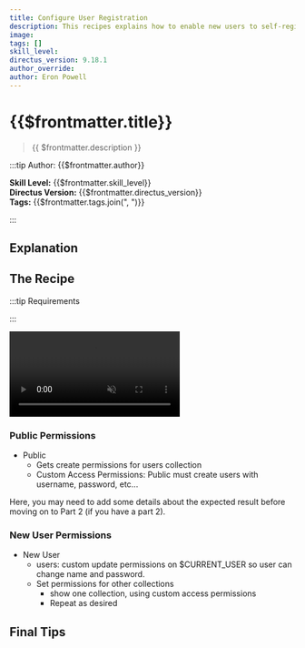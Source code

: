 ```yaml
---
title: Configure User Registration
description: This recipes explains how to enable new users to self-register their own account in Directus.
image:
tags: []
skill_level:
directus_version: 9.18.1
author_override:
author: Eron Powell
---
```


# {{$frontmatter.title}}

> {{ $frontmatter.description }}

:::tip Author: {{$frontmatter.author}}

**Skill Level:** {{$frontmatter.skill_level}}\
**Directus Version:** {{$frontmatter.directus_version}}\
**Tags:** {{$frontmatter.tags.join(", ")}}

:::

## Explanation

<!--
See the VitePress docs to learn about its markdown options:
https://vitepress.vuejs.org/guide/markdown
-->

## The Recipe

:::tip Requirements

:::

<video autoplay playsinline muted loop controls>
	<source src="" type="video/mp4" />
</video>

<!--
VIDEO IS OPTIONAL: delete if not needed
-->

### Public Permissions

- Public
  - Gets create permissions for users collection
  - Custom Access Permissions: Public must create users with username, password, etc...

Here, you may need to add some details about the expected result before moving on to Part 2 (if you have a part 2).

### New User Permissions

- New User
  - users: custom update permissions on $CURRENT_USER so user can change name and password.
  - Set permissions for other collections
    - show one collection, using custom access permissions
    - Repeat as desired

## Final Tips
